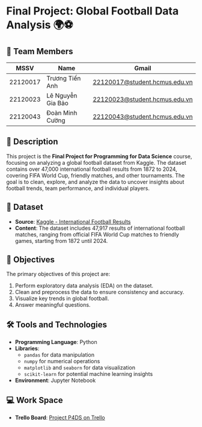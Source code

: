 # Final Project: Global Football Data Analysis 🌍⚽

## 👥 Team Members
| MSSV         | Name             | Gmail                |
|--------------|------------------|----------------------|
| 22120017    | Trương Tiến Anh         | 22120017@student.hcmus.edu.vn    | 
| 22120023    | Lê Nguyễn Gia Bảo       | 22120023@student.hcmus.edu.vn  | 
| 22120043    | Đoàn Minh Cường         | 22120043@student.hcmus.edu.vn |

## 📜 Description
This project is the **Final Project for Programming for Data Science** course, focusing on analyzing a global football dataset from Kaggle. The dataset contains over 47,000 international football results from 1872 to 2024, covering FIFA World Cup, friendly matches, and other tournaments. The goal is to clean, explore, and analyze the data to uncover insights about football trends, team performance, and individual players.

## 📂 Dataset
- **Source**: [Kaggle - International Football Results](https://www.kaggle.com/datasets/martj42/international-football-results-from-1872-to-2017?select=shootouts.csv)
- **Content**: The dataset includes 47,917 results of international football matches, ranging from official FIFA World Cup matches to friendly games, starting from 1872 until 2024.

## 🎯 Objectives
The primary objectives of this project are:  
1. Perform exploratory data analysis (EDA) on the dataset.  
2. Clean and preprocess the data to ensure consistency and accuracy.  
3. Visualize key trends in global football.  
4. Answer meaningful questions.

## 🛠️ Tools and Technologies
- **Programming Language**: Python  
- **Libraries**:  
  - `pandas` for data manipulation  
  - `numpy` for numerical operations  
  - `matplotlib` and `seaborn` for data visualization  
  - `scikit-learn` for potential machine learning insights  
- **Environment**: Jupyter Notebook

## 💻 Work Space
- **Trello Board**: [Project P4DS on Trello](https://trello.com/b/7rwU6m64/project-p4ds)
